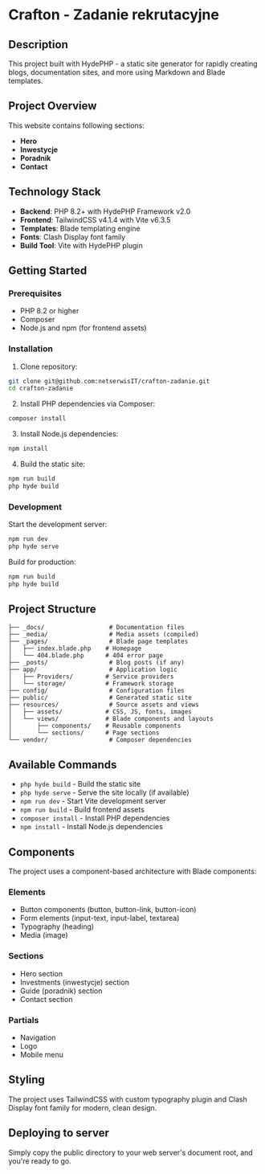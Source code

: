 # Crafton - Zadanie rekrutacyjne

## Description

This project built with HydePHP - a static site generator for rapidly creating blogs, documentation sites, and more using Markdown and Blade templates.

## Project Overview

This website contains following sections:
- **Hero**
- **Inwestycje**
- **Poradnik** 
- **Contact**

## Technology Stack

- **Backend**: PHP 8.2+ with HydePHP Framework v2.0
- **Frontend**: TailwindCSS v4.1.4 with Vite v6.3.5
- **Templates**: Blade templating engine
- **Fonts**: Clash Display font family
- **Build Tool**: Vite with HydePHP plugin

## Getting Started

### Prerequisites
- PHP 8.2 or higher
- Composer
- Node.js and npm (for frontend assets)

### Installation

1. Clone repository:
```bash
git clone git@github.com:netserwisIT/crafton-zadanie.git
cd crafton-zadanie
```

2. Install PHP dependencies via Composer:
```bash
composer install
```

3. Install Node.js dependencies:
```bash
npm install
```

4. Build the static site:
```bash
npm run build
php hyde build
```

### Development

Start the development server:
```bash
npm run dev
php hyde serve
```

Build for production:
```bash
npm run build
php hyde build
```

## Project Structure

```
├── _docs/                  # Documentation files
├── _media/                 # Media assets (compiled)
├── _pages/                 # Blade page templates
│   ├── index.blade.php    # Homepage
│   └── 404.blade.php      # 404 error page
├── _posts/                 # Blog posts (if any)
├── app/                    # Application logic
│   ├── Providers/         # Service providers
│   └── storage/           # Framework storage
├── config/                 # Configuration files
├── public/                 # Generated static site
├── resources/              # Source assets and views
│   ├── assets/            # CSS, JS, fonts, images
│   └── views/             # Blade components and layouts
│       ├── components/    # Reusable components
│       └── sections/      # Page sections
└── vendor/                 # Composer dependencies
```

## Available Commands

- `php hyde build` - Build the static site
- `php hyde serve` - Serve the site locally (if available)
- `npm run dev` - Start Vite development server
- `npm run build` - Build frontend assets
- `composer install` - Install PHP dependencies
- `npm install` - Install Node.js dependencies

## Components

The project uses a component-based architecture with Blade components:

### Elements
- Button components (button, button-link, button-icon)
- Form elements (input-text, input-label, textarea)
- Typography (heading)
- Media (image)

### Sections
- Hero section
- Investments (inwestycje) section
- Guide (poradnik) section
- Contact section

### Partials
- Navigation
- Logo
- Mobile menu

## Styling

The project uses TailwindCSS with custom typography plugin and Clash Display font family for modern, clean design.

## Deploying to server
Simply copy the public directory to your web server's document root, and you're ready to go.
